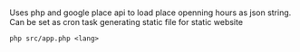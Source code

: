 #

Uses php and google place api to load place openning hours as json string.
Can be set as cron task generating static file for static website

```
php src/app.php <lang>
```